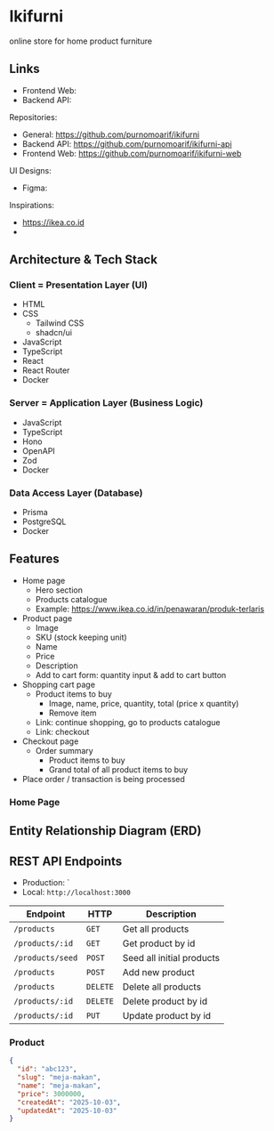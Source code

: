 # Ikifurni

online store for home product furniture

## Links

- Frontend Web:
- Backend API:

Repositories:

- General: <https://github.com/purnomoarif/ikifurni>
- Backend API: <https://github.com/purnomoarif/ikifurni-api>
- Frontend Web: <https://github.com/purnomoarif/ikifurni-web>

UI Designs:

- Figma:

Inspirations:

- <https://ikea.co.id>
-

## Architecture & Tech Stack

### Client = Presentation Layer (UI)

- HTML
- CSS
  - Tailwind CSS
  - shadcn/ui
- JavaScript
- TypeScript
- React
- React Router
- Docker

### Server = Application Layer (Business Logic)

- JavaScript
- TypeScript
- Hono
- OpenAPI
- Zod
- Docker

### Data Access Layer (Database)

- Prisma
- PostgreSQL
- Docker

## Features

- Home page
  - Hero section
  - Products catalogue
  - Example: <https://www.ikea.co.id/in/penawaran/produk-terlaris>
- Product page
  - Image
  - SKU (stock keeping unit)
  - Name
  - Price
  - Description
  - Add to cart form: quantity input & add to cart button
- Shopping cart page
  - Product items to buy
    - Image, name, price, quantity, total (price x quantity)
    - Remove item
  - Link: continue shopping, go to products catalogue
  - Link: checkout
- Checkout page
  - Order summary
    - Product items to buy
    - Grand total of all product items to buy
- Place order / transaction is being processed

### Home Page

## Entity Relationship Diagram (ERD)

## REST API Endpoints

- Production: `
- Local: `http://localhost:3000`

| Endpoint         | HTTP     | Description               |
| ---------------- | -------- | ------------------------- |
| `/products`      | `GET`    | Get all products          |
| `/products/:id`  | `GET`    | Get product by id         |
| `/products/seed` | `POST`   | Seed all initial products |
| `/products`      | `POST`   | Add new product           |
| `/products`      | `DELETE` | Delete all products       |
| `/products/:id`  | `DELETE` | Delete product by id      |
| `/products/:id`  | `PUT`    | Update product by id      |

### Product

```json
{
  "id": "abc123",
  "slug": "meja-makan",
  "name": "meja-makan",
  "price": 3000000,
  "createdAt": "2025-10-03",
  "updatedAt": "2025-10-03"
}
```

